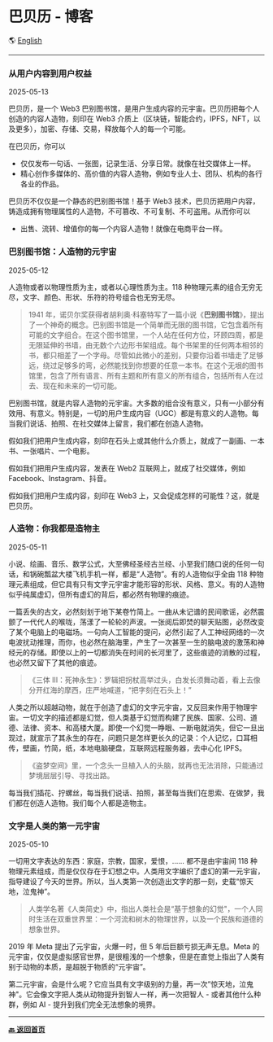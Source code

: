 # 巴贝历 - 博客

🌎 [English](./_enus.md)

---

### 从用户内容到用户权益

2025-05-13

巴贝历，是一个 Web3 巴别图书馆，是用户生成内容的元宇宙。巴贝历把每个人创造的内容人造物，刻印在 Web3 介质上（区块链，智能合约，IPFS，NFT，以及更多），加密、存储、交易，释放每个人的每一个可能。

在巴贝历，你可以

- 仅仅发布一句话、一张图，记录生活、分享日常。就像在社交媒体上一样。
- 精心创作多媒体的、高价值的内容人造物，例如专业人士、团队、机构的各行各业的作品。

巴贝历不仅仅是一个静态的巴别图书馆！基于 Web3 技术，巴贝历把用户内容，铸造成拥有物理属性的人造物，不可篡改、不可复制、不可盗用。从而你可以

- 出售、流转、增值你的每一个内容人造物！就像在电商平台一样。

### 巴别图书馆：人造物的元宇宙

2025-05-12

人造物或者以物理性质为主，或者以心理性质为主。118 种物理元素的组合无穷无尽，文字、颜色、形状、乐符的符号组合也无穷无尽。

> 1941 年，诺贝尔奖获得者胡利奥·科塞特写了一篇小说《**巴别图书馆**》，提出了一个神奇的概念。巴别图书馆是一个简单而无限的图书馆，它包含着所有可能的文字组合。在这个图书馆里，一个人站在任何方位，环顾四周，都是无限延伸的书墙，由无数个六边形书架组成。每个书架里的任何两本相邻的书，都只相差了一个字母。尽管如此微小的差别，只要你沿着书墙走了足够远，绕过足够多的弯，必然能找到你想要的任意一本书。在这个无垠的图书馆里，包含了所有语言、所有主题和所有意义的所有组合，包括所有人在过去、现在和未来的一切可能。

巴别图书馆，就是内容人造物的元宇宙。大多数的组合没有意义，只有一小部分有效用、有意义。特别是，一切的用户生成内容（UGC）都是有意义的人造物。每当我们说话、拍照、在社交媒体上留言，我们都在创造人造物。

假如我们把用户生成内容，刻印在石头上或其他什么介质上，就成了一副画、一本书、一张唱片、一个电影。

假如我们把用户生成内容，发表在 Web2 互联网上，就成了社交媒体，例如 Facebook、Instagram、抖音。

假如我们把用户生成内容，刻印在 Web3 上，又会促成怎样的可能性？这，就是巴贝历。

### 人造物：你我都是造物主

2025-05-11

小说、绘画、音乐、数学公式，大至佛经圣经古兰经、小至我们随口说的任何一句话，和锅碗瓢盆大楼飞机手机一样，都是“人造物”。有的人造物似乎全由 118 种物理元素组成，但它具有只有文字元宇宙才能形容的形状、风格、意义。有的人造物似乎纯属虚幻，但所有虚幻的背后，都必然有物理的痕迹。

一篇丢失的古文，必然刻划于地下某卷竹简上。一曲从未记谱的民间歌谣，必然震颤了一代代人的喉咙，荡漾了一轮轮的声波。一张阅后即焚的聊天贴图，必然改变了某个电脑上的电磁场。一句向人工智能的提问，必然引起了人工神经网络的一次电波扰动推理，而你，也必然在脑海里，产生了一次甚至一生的脑电波的激荡和神经元的存储。即使以上的一切都消失在时间的长河里了，这些痕迹的消散的过程，也必然又留下了其他的痕迹。

> 《三体 III：死神永生》：罗辑把拐杖高举过头，白发长须舞动着，看上去像分开红海的摩西，庄严地喊道，“把字刻在石头上！”

人类之所以超越动物，就在于创造了虚幻的文字元宇宙，又反回来作用于物理宇宙。一切文字的描述都是幻觉，但人类基于幻觉而构建了民族、国家、公司、道德、法律、资本、和高楼大厦。即使一个幻觉一睁眼、一断电就消失，但它一旦出现过，就宣示了其永生的存在，问题只是怎样更长久的记录：个人记忆，口耳相传，壁画，竹简，纸，本地电脑硬盘，互联网远程服务器，去中心化 IPFS。

> 《盗梦空间》里，一个念头一旦植入人的头脑，就再也无法消除，只能通过梦境层层引导、寻找出路。

每当我们插花、拧螺丝，每当我们说话、拍照，甚至每当我们在思索、在做梦，我们都在创造人造物。我们每个人都是造物主。

### 文字是人类的第一元宇宙

2025-05-10

一切用文字表达的东西：家庭，宗教，国家，爱恨，…… 都不是由宇宙间 118 种物理元素组成，而是仅仅存在于幻想之中。人类用文字编织了虚幻的第一元宇宙，指导建设了今天的世界。所以，当人类第一次创造出文字的那一刻，史载“惊天地，泣鬼神”。

> 人类学名著《人类简史》中，指出人类社会是“基于想象的幻觉"，一个人同时生活在双重世界里：一个河流和树木的物理世界，以及一个民族和道德的想象世界。

2019 年 Meta 提出了元宇宙，火爆一时，但 5 年后巨额亏损无声无息。Meta 的元宇宙，仅仅是虚拟感官世界，是很粗浅的一个想象，但是在直觉上指出了人类有别于动物的本质，是超脱于物质的“元宇宙”。

第二元宇宙，会是什么呢？它应当具有文字级别的力量，再一次”惊天地，泣鬼神"。它会像文字把人类从动物提升到智人一样，再一次把智人 - 或者其他什么种群，例如 AI - 提升到我们完全无法想象的境界。

---

[**🔙️ 返回首页**](../_zhcn.md)
